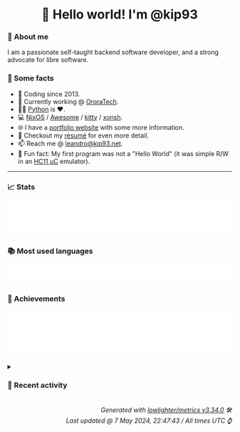 <!-- README template, populated using this action:
     https://github.com/kip93/kip93/blob/main/.github/workflows/readme.yml. -->

<h1 align="center">👋 Hello world! I'm @kip93</h1> <!-- LOGIN => username -->

### 👤 About me

I am a passionate self-taught backend software developer, and a strong advocate for libre software.


### 💬 Some facts

* 📅 Coding since 2013.
* 💼 Currently working @ [OroraTech](https://ororatech.com/).
* 👨‍💻 [Python](https://github.com/search?q=user%3Akip93&l=python) is ❤️. <!-- LOGIN => username -->
* 💻 [NixOS](https://github.com/NixOS/) /
     [Awesome](https://github.com/awesomeWM/) /
     [kitty](https://github.com/kovidgoyal/kitty/) /
     [xonsh](https://github.com/xonsh/).
* 🌐 I have a [portfolio website](https://kip93.net/) with some more information.
* 📝 Checkout my [résumé](https://kip93.net/resume/) for even more detail.
* 📫 Reach me @ [leandro@kip93.net](mailto:leandro@kip93.net).
* 🎲 Fun fact: My first program was not a "Hello World" (it was simple R/W in an [HC11 µC](https://en.wikipedia.org/wiki/68HC11) emulator).


-----------------------------------------------------------------------------------------------------------------------


### 📈 Stats

![](./stats.svg)


### 📚 Most used languages <!-- by percentage, in decreasing order -->

![](./languages.svg)


### 🏅 Achievements

![](./achievements.svg)


<details> <!-- Last activity -->
<!-- Almost verbatim copy of https://github.com/lowlighter/metrics/blob/latest/source/templates/markdown/partials/activity.ejs, but restructured to be foldable. -->
<summary><h3>📰 Recent activity</h3></summary>

* ➡️ Pushed 310 commits in [kip93/nixpkgs](https://github.com/kip93/nixpkgs) on branch `master`
  * [#98d8d1e](https://github.com/kip93/nixpkgs/commit/98d8d1e) glib: enable introspection on cross
  * [#7f28490](https://github.com/kip93/nixpkgs/commit/7f28490) go-errorlint: 1.4.5 -&gt; 1.5.1

Diff: https://github.com/polyfloyd/go-errorlint/compare/v1.4.5...v1.5.1

Changelog: https://github.com/polyfloyd/go-errorlint/blob/v1.5.1/CHANGELOG.md
  * [#8cb0b06](https://github.com/kip93/nixpkgs/commit/8cb0b06) slumber: 1.0.1 -&gt; 1.1.0
  * [#ca30363](https://github.com/kip93/nixpkgs/commit/ca30363) apostrophe: add aleksana as maintainers
  * [#95d941d](https://github.com/kip93/nixpkgs/commit/95d941d) apostrophe: 2.6.3 -&gt; 3.0
  * [#83ceecf](https://github.com/kip93/nixpkgs/commit/83ceecf) apostrophe: format with nixfmt-rfc-style
  * [#acc5042](https://github.com/kip93/nixpkgs/commit/acc5042) go-cover-treemap: init at 1.4.2
  * [#f73c701](https://github.com/kip93/nixpkgs/commit/f73c701) doublecmd: 1.1.13 -&gt; 1.1.14
  * [#10988d8](https://github.com/kip93/nixpkgs/commit/10988d8) apostrophe: move to pkgs/by-name
  * [#d88ebb8](https://github.com/kip93/nixpkgs/commit/d88ebb8) termsonic: init at 0-unstable-2024-02-02
  * [#3e72972](https://github.com/kip93/nixpkgs/commit/3e72972) lms: init at 3.51.1
  * [#d2ca701](https://github.com/kip93/nixpkgs/commit/d2ca701) psitransfer: 2.1.2 -&gt; 2.2.0
  * [#bd19851](https://github.com/kip93/nixpkgs/commit/bd19851) passt: 2024_04_05.954589b -&gt; 2024_04_26.d03c4e2
  * [#9c2f773](https://github.com/kip93/nixpkgs/commit/9c2f773) factorio: 1.1.104 -&gt; 1.1.107

https://wiki.factorio.com/Version_history/1.1.0#1.1.107
  * [#5bf1b86](https://github.com/kip93/nixpkgs/commit/5bf1b86) cargo-information: 0.4.2 -&gt; 0.6.0
  * [#b171ecf](https://github.com/kip93/nixpkgs/commit/b171ecf) committed: init at 1.0.20
  * [#4621ec1](https://github.com/kip93/nixpkgs/commit/4621ec1) maintainers: add pigeonf
  * [#9f9aa31](https://github.com/kip93/nixpkgs/commit/9f9aa31) gitnuro 1.1.1 -&gt; 1.3.1
  * [#fb1b6c9](https://github.com/kip93/nixpkgs/commit/fb1b6c9) catch2_3: fix build on riscv and armv7l

Co-authored-by: misuzu &lt;neironyan@gmail.com&gt;
  * [#03b68f1](https://github.com/kip93/nixpkgs/commit/03b68f1) nixos-rebuild: Fetch Flake&#39;s default configurationName (Hostname) from targetHost
  * *On 7 May 2024, 20:29:16*
* ➡️ Pushed 10000 commits in [kip93/nixpkgs](https://github.com/kip93/nixpkgs) on branch `chore/ansilove`
  * [#73cb87f](https://github.com/kip93/nixpkgs/commit/73cb87f) Merge pull request #304479 from r-ryantm/auto-update/python311Packages.pytorch-lightning

python311Packages.pytorch-lightning: 2.2.1 -&gt; 2.2.3
  * [#b63c3d4](https://github.com/kip93/nixpkgs/commit/b63c3d4) Merge pull request #309019 from teatwig/cve-bin-tool

cve-util-bin: restructure build inputs
  * [#8d4fe28](https://github.com/kip93/nixpkgs/commit/8d4fe28) Merge pull request #303777 from r-ryantm/auto-update/python311Packages.starlette-wtf

python311Packages.starlette-wtf: 0.4.3 -&gt; 0.4.5
  * [#9387fd2](https://github.com/kip93/nixpkgs/commit/9387fd2) Merge pull request #302882 from r-ryantm/auto-update/python311Packages.stripe

python311Packages.stripe: 9.4.0 -&gt; 9.5.0
  * [#faa2ea4](https://github.com/kip93/nixpkgs/commit/faa2ea4) novops: 0.13.0 -&gt; 0.14.0
  * [#80ee25a](https://github.com/kip93/nixpkgs/commit/80ee25a) Merge pull request #309048 from nvmd/kodi/pvr-iptvsimple-21_8_4

kodiPackages.pvr-iptvsimple: 20.13.0 -&gt; 21.8.4
  * [#e2b0bb3](https://github.com/kip93/nixpkgs/commit/e2b0bb3) Merge pull request #305587 from r-ryantm/auto-update/python311Packages.glean-parser

python311Packages.glean-parser: 13.0.1 -&gt; 14.1.0
  * [#80d505f](https://github.com/kip93/nixpkgs/commit/80d505f) ostree.tests.musl: init

Would have caught the build regression introduced by
1a56b3515b84 (&#34;ostree: version bump and removing old patches&#34;) and
fixed by 966f79bea66d (&#34;pkgsMusl.ostree: fix build&#34;).
  * [#5d2b3ec](https://github.com/kip93/nixpkgs/commit/5d2b3ec) Merge pull request #309038 from r-ryantm/auto-update/flood

flood: 4.8.0 -&gt; 4.8.2
  * [#c6c9a12](https://github.com/kip93/nixpkgs/commit/c6c9a12) Merge pull request #305697 from r-ryantm/auto-update/python311Packages.chart-studio

python311Packages.chart-studio: 5.20.0 -&gt; 5.22.0
  * [#fd97212](https://github.com/kip93/nixpkgs/commit/fd97212) Merge pull request #309051 from qubitnano/pr/popcorntime

popcorntime: 0.5.0 -&gt; 0.5.1, add libGL
  * [#9ced86b](https://github.com/kip93/nixpkgs/commit/9ced86b) Merge pull request #305471 from r-ryantm/auto-update/python311Packages.django-ipware

python311Packages.django-ipware: 6.0.5 -&gt; 7.0.1
  * [#ec713c5](https://github.com/kip93/nixpkgs/commit/ec713c5) Merge pull request #304739 from r-ryantm/auto-update/python311Packages.monty

python311Packages.monty: 2024.3.31 -&gt; 2024.4.17
  * [#d5a5056](https://github.com/kip93/nixpkgs/commit/d5a5056) Merge pull request #305604 from r-ryantm/auto-update/python311Packages.python-telegram-bot

python311Packages.python-telegram-bot: 21.1 -&gt; 21.1.1
  * [#3efc32f](https://github.com/kip93/nixpkgs/commit/3efc32f) Merge pull request #306511 from r-ryantm/auto-update/python311Packages.python-hosts

python311Packages.python-hosts: 1.0.5 -&gt; 1.0.6
  * [#5b6c1d2](https://github.com/kip93/nixpkgs/commit/5b6c1d2) Merge pull request #309057 from r-ryantm/auto-update/files-cli

files-cli: 2.13.14 -&gt; 2.13.27
  * [#0338c9a](https://github.com/kip93/nixpkgs/commit/0338c9a) Merge pull request #307625 from r-ryantm/auto-update/openfortivpn

openfortivpn: 1.21.0 -&gt; 1.22.0
  * [#c8cac6c](https://github.com/kip93/nixpkgs/commit/c8cac6c) Merge pull request #307627 from r-ryantm/auto-update/fabric-installer

fabric-installer: 1.0.0 -&gt; 1.0.1
  * [#b413c92](https://github.com/kip93/nixpkgs/commit/b413c92) fastfetch: set paths for pci.ids amdgpu.ids
  * [#9010eb2](https://github.com/kip93/nixpkgs/commit/9010eb2) Merge pull request #307726 from kashw2/ironbar

ironbar: 0.14.1 -&gt; 0.15.0; added feature checks
  * *On 7 May 2024, 20:27:30*
* ➡️ Pushed 10000 commits in [kip93/nixpkgs](https://github.com/kip93/nixpkgs) on branch `master`
  * [#f88600a](https://github.com/kip93/nixpkgs/commit/f88600a) micronaut: 4.4.1 -&gt; 4.4.2
  * [#7defb8d](https://github.com/kip93/nixpkgs/commit/7defb8d) Merge pull request #308893 from GaetanLepage/zed

zed-editor: 0.133.5 -&gt; 0.133.7
  * [#f9b456b](https://github.com/kip93/nixpkgs/commit/f9b456b) opcr-policy: 0.2.12 -&gt; 0.2.13
  * [#6c67846](https://github.com/kip93/nixpkgs/commit/6c67846) Merge pull request #308718 from JohnRTitor/eww

eww: 0.6.0 -&gt; 0.6.0-unstable-2024-04-26
  * [#7a80902](https://github.com/kip93/nixpkgs/commit/7a80902) boxbuddy: 2.2.2 -&gt; 2.2.3
  * [#7ad92de](https://github.com/kip93/nixpkgs/commit/7ad92de) mu: 1.12.4 -&gt; 1.12.5
  * [#a9a27da](https://github.com/kip93/nixpkgs/commit/a9a27da) Merge pull request #308481 from RaySlash/yofi

yofi: init at 0.2.2
  * [#15b5d6f](https://github.com/kip93/nixpkgs/commit/15b5d6f) prometheus-gitlab-ci-pipelines-exporter: 0.5.7 -&gt; 0.5.8
  * [#76de884](https://github.com/kip93/nixpkgs/commit/76de884) gnome.gnome-terminal: 3.52.0 → 3.52.1

https://gitlab.gnome.org/GNOME/gnome-terminal/-/compare/3.52.0...3.52.1

org.gnome.ShellSearchProvider2.xml is added in-tree via
https://gitlab.gnome.org/GNOME/gnome-terminal/-/commit/63b43d7385cbb5369face0c27ae8a87bfc8acdfd
  * [#fb8e506](https://github.com/kip93/nixpkgs/commit/fb8e506) vte: 0.76.0 → 0.76.1

https://gitlab.gnome.org/GNOME/vte/-/compare/0.76.0...0.76.1

box_drawing_generate.sh dropped via
https://gitlab.gnome.org/GNOME/vte/-/commit/7666d4763be31ceb673136ed09bb6fb7ccdfd48a
  * [#cc7b19b](https://github.com/kip93/nixpkgs/commit/cc7b19b) gnome.gnome-tweaks: 46.0 → 46.1

https://gitlab.gnome.org/GNOME/gnome-tweaks/-/compare/46.0...46.1
  * [#e8f6b2d](https://github.com/kip93/nixpkgs/commit/e8f6b2d) gnome.gnome-software: 46.0 → 46.1

https://gitlab.gnome.org/GNOME/gnome-software/-/compare/46.0...46.1
  * [#e7f6995](https://github.com/kip93/nixpkgs/commit/e7f6995) uhk-agent: 4.0.2 -&gt; 4.1.0
  * [#c5c843e](https://github.com/kip93/nixpkgs/commit/c5c843e) evince: 46.0 → 46.1

https://gitlab.gnome.org/GNOME/evince/-/compare/46.0...46.1

The gio-unix-2.0 thing is there for https://gitlab.gnome.org/GNOME/evince/-/issues/950, I
think with https://gitlab.gnome.org/GNOME/glib/-/commit/5efb84f24a83ba10f6e1ae0385fa0fbc68103ad1
gio-unix-2.0.pc is no longer needed for gio/gunixfdlist.h.
  * [#82bac23](https://github.com/kip93/nixpkgs/commit/82bac23) oranda: 0.6.2 -&gt; 0.6.3
  * [#374e9f9](https://github.com/kip93/nixpkgs/commit/374e9f9) Merge pull request #308865 from r-ryantm/auto-update/wio

wio: unstable-2024-03-23 -&gt; 0.17.3-unstable-2024-04-30
  * [#dc6b85e](https://github.com/kip93/nixpkgs/commit/dc6b85e) linux_xanmod_latest: 6.8.8 -&gt; 6.8.9
  * [#a013465](https://github.com/kip93/nixpkgs/commit/a013465) emilua: 0.6.0 -&gt; 0.7.2 (#308155)
  * [#5f3e8db](https://github.com/kip93/nixpkgs/commit/5f3e8db) rosa: 1.2.36 -&gt; 1.2.38 (#308534)

* rosa: 1.2.36 -&gt; 1.2.38

* disable tests requiring network access

- e2e tests require network access
- TestRhRegionCommand require network access
  * [#03efa21](https://github.com/kip93/nixpkgs/commit/03efa21) linux_xanmod: 6.6.29 -&gt; 6.6.30
  * *On 6 May 2024, 19:50:59*
* ➡️ Pushed 10000 commits in [OroraTech/nixpkgs](https://github.com/OroraTech/nixpkgs) on branch `master`
  * [#bfa909a](https://github.com/OroraTech/nixpkgs/commit/bfa909a) kdePackages.qtkeychain: 0.14.2 -&gt; 0.14.3
  * [#3a772a7](https://github.com/OroraTech/nixpkgs/commit/3a772a7) nwjs: 0.85.0 -&gt; 0.87.0
  * [#d1e72c5](https://github.com/OroraTech/nixpkgs/commit/d1e72c5) Merge pull request #308843 from bobby285271/upd/goa-gtk

gnome-online-accounts-gtk: 3.50.1 -&gt; 3.50.2
  * [#94b8b02](https://github.com/OroraTech/nixpkgs/commit/94b8b02) fflogs: 8.3.42 -&gt; 8.4.0
  * [#5a3e3f6](https://github.com/OroraTech/nixpkgs/commit/5a3e3f6) Merge pull request #308812 from NickCao/sing-box

sing-box: 1.8.12 -&gt; 1.8.13
  * [#84d0380](https://github.com/OroraTech/nixpkgs/commit/84d0380) Merge pull request #304673 from NickCao/tplay

tplay: use rustPlatform.bindgenHook
  * [#80f9c62](https://github.com/OroraTech/nixpkgs/commit/80f9c62) hunt: Fix homepage url
  * [#65847cb](https://github.com/OroraTech/nixpkgs/commit/65847cb) pluto: 5.19.1 -&gt; 5.19.4
  * [#ab02075](https://github.com/OroraTech/nixpkgs/commit/ab02075) agola: 0.8.0 -&gt; 0.9.1
  * [#cbc0c4e](https://github.com/OroraTech/nixpkgs/commit/cbc0c4e) libretro.mame: unstable-2024-04-26 -&gt; unstable-2024-05-03
  * [#4da0f53](https://github.com/OroraTech/nixpkgs/commit/4da0f53) Merge pull request #305966 from RafaelKr/doc/fix-common-config-example

doc: remove discouraged enablePHP config from abstractions example
  * [#2eed3a9](https://github.com/OroraTech/nixpkgs/commit/2eed3a9) Merge pull request #308592 from r-ryantm/auto-update/kodiPackages.pvr-hts

kodiPackages.pvr-hts: 20.7.0 -&gt; 21.2.3
  * [#736142a](https://github.com/OroraTech/nixpkgs/commit/736142a) Merge pull request #308783 from r-ryantm/auto-update/github-runner

github-runner: 2.316.0 -&gt; 2.316.1
  * [#e1c110e](https://github.com/OroraTech/nixpkgs/commit/e1c110e) golangci-lint: 1.57.2 -&gt; 1.58.0

Diff: https://github.com/golangci/golangci-lint/compare/v1.57.2...v1.58.0

Changelog: https://github.com/golangci/golangci-lint/blob/v1.58.0/CHANGELOG.md
  * [#5942ac9](https://github.com/OroraTech/nixpkgs/commit/5942ac9) faac: cleanup null in inputs, don&#39;t set empty list, add meta.homepage
  * [#8278c66](https://github.com/OroraTech/nixpkgs/commit/8278c66) libretro.fbneo: unstable-2024-04-20 -&gt; unstable-2024-05-03
  * [#5eb0774](https://github.com/OroraTech/nixpkgs/commit/5eb0774) libretro.ppsspp: unstable-2024-04-20 -&gt; unstable-2024-05-03
  * [#0f8e7b8](https://github.com/OroraTech/nixpkgs/commit/0f8e7b8) Merge pull request #307857 from TomaSajt/hieroglyphic

hieroglyphic: init at 1.0.1
  * [#ed074b6](https://github.com/OroraTech/nixpkgs/commit/ed074b6) libretro.mame2003-plus: unstable-2024-04-27 -&gt; unstable-2024-05-03
  * [#304dce0](https://github.com/OroraTech/nixpkgs/commit/304dce0) libretro.beetle-supergrafx: unstable-2024-03-22 -&gt; unstable-2024-05-03
  * *On 6 May 2024, 16:20:40*
</details>


<h6 align="right"><em>
    Generated with <a href="https://github.com/lowlighter/metrics/tree/latest/">lowlighter/metrics v3.34.0</a> 🛠️<br> <!-- VERSION => MAJOR.minor.patch -->
    Last updated @ 7 May 2024, 22:47:43 / All times UTC ⌚ <!-- meta.generated => DD/MM/YYYY, hh:mm -->
</em></h6>
